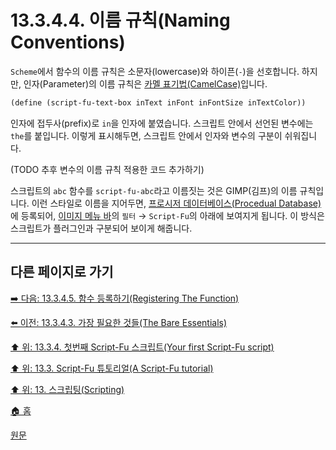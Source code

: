 # 13.3.4.4. 이름 규칙(Naming Conventions)
`Scheme`에서 함수의 이름 규칙은 소문자(lowercase)와 하이픈(`-`)을 선호합니다. 하지만, 인자(Parameter)의 이름 규칙은 [카멜 표기법(CamelCase)](https://ko.wikipedia.org/wiki/%EC%B9%B4%EB%A9%9C_%ED%91%9C%EA%B8%B0%EB%B2%95)입니다.

```scheme
(define (script-fu-text-box inText inFont inFontSize inTextColor))
```

인자에 접두사(prefix)로 `in`을 인자에 붙였습니다. 스크립트 안에서 선언된 변수에는 `the`를 붙입니다. 이렇게 표시해두면, 스크립트 안에서 인자와 변수의 구분이 쉬워집니다.

(TODO 추후 변수의 이름 규칙 적용한 코드 추가하기)

스크립트의 `abc` 함수를 `script-fu-abc`라고 이름짓는 것은 GIMP(김프)의 이름 규칙입니다. 이런 스타일로 이름을 지어두면, [프로시저 데이터베이스(Procedual Database)](./19-glossaryx-procedural_database.md)에 등록되어, [이미지 메뉴 바](./03-02-02-02-image-menu.md)의 `필터` → `Script-Fu`의 아래에 보여지게 됩니다. 이 방식은 스크립트가 플러그인과 구분되어 보이게 해줍니다.

***

## 다른 페이지로 가기

[➡️ 다음: 13.3.4.5. 함수 등록하기(Registering The Function)](./13-03-04-05-registering_the_function.md)

[⬅️ 이전: 13.3.4.3. 가장 필요한 것들(The Bare Essentials)](./13-03-04-03-the_bare_essentials.md)

[⬆️ 위: 13.3.4. 첫번째 Script-Fu 스크립트(Your first Script-Fu script)](./13-03-04-00-your-first-script-fu-script.md)

[⬆️ 위: 13.3. Script-Fu 튜토리얼(A Script-Fu tutorial)](./13-03-00-a-script-fu-tutorial.md)

[⬆️ 위: 13. 스크립팅(Scripting)](./13-00-scripting.md)

[🏠 홈](./00-home.md)

[원문](https://docs.gimp.org/2.10/ko/gimp-using-script-fu-tutorial-first-script.html#idm9853)